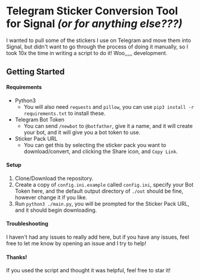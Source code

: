 # Telegram Sticker Conversion Tool for Signal *(or for anything else???)*

I wanted to pull some of the stickers I use on Telegram and move them into Signal, but didn't want to go through the process of doing it manually, so I took 10x the time in writing a script to do it! Woo,,,,, development.

## Getting Started

#### Requirements
- Python3
  - You will also need `requests` and `pillow`, you can use `pip3 install -r requirements.txt` to install these.
- Telegram Bot Token
  - You can send `/newbot` to `@botfather`, give it a name, and it will create your bot, and it will give you a bot token to use.
- Sticker Pack URL
  - You can get this by selecting the sticker pack you want to download/convert, and clicking the Share icon, and `Copy Link`.

#### Setup
1. Clone/Download the repository.
2. Create a copy of `config.ini.example` called `config.ini`, specify your Bot Token here, and the default output directory of `./out` should be fine, however change it if you like.
3. Run `python3 ./main.py`, you will be prompted for the Sticker Pack URL, and it should begin downloading.

#### Troubleshooting
I haven't had any issues to really add here, but if you have any issues, feel free to let me know by opening an issue and I try to help!

#### Thanks!
If you used the script and thought it was helpful, feel free to star it!
